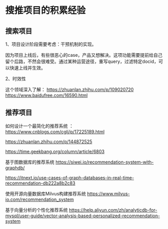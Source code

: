 # 搜推项目的积累经验

## 搜索项目

1、项目设计阶段需要考虑：干预机制的实现。

因为项目上线后，有些很恶心的case，产品又想解决。这项功能需要提前给自己留个后路，不然会很难受。通过某种运营途径，重写query，过滤特定docid，可以快速上线并生效。

2、时效性

这个领域深入了解：
https://zhuanlan.zhihu.com/p/109020720
https://www.baidufree.com/16590.html



## 推荐项目

如何设计一个最简化的推荐系统 ： https://www.cnblogs.com/cgli/p/17225189.html

https://zhuanlan.zhihu.com/p/144872525

https://time.geekbang.org/column/article/6803

基于图数据库的推荐系统
https://siwei.io/recommendation-system-with-graphdb/

https://itnext.io/use-cases-of-graph-databases-in-real-time-recommendation-db222a8b2c83

使用开源向量数据库Milvus构建推荐系统
https://www.milvus-io.com/recommendation_system

基于向量分析的个性化推荐系统
https://help.aliyun.com/zh/analyticdb-for-mysql/user-guide/vector-analysis-based-personalized-recommendation-system



